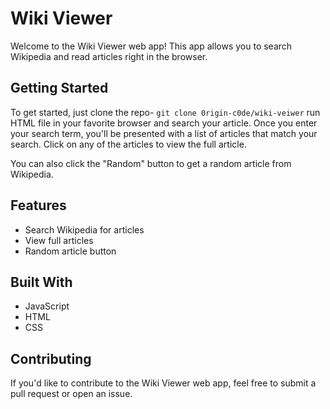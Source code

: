 # Wiki Viewer

Welcome to the Wiki Viewer web app! This app allows you to search Wikipedia and read articles right in the browser.

## Getting Started

To get started, just clone the repo- `` git clone 0rigin-c0de/wiki-veiwer `` run HTML file in your favorite browser and search your article. Once you enter your search term, you'll be presented with a list of articles that match your search. Click on any of the articles to view the full article.

You can also click the "Random" button to get a random article from Wikipedia.

## Features

- Search Wikipedia for articles
- View full articles
- Random article button

## Built With

- JavaScript
- HTML
- CSS

## Contributing

If you'd like to contribute to the Wiki Viewer web app, feel free to submit a pull request or open an issue.
